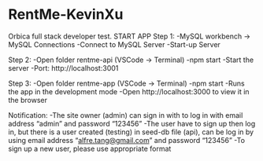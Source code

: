 # RentMe-KevinXu
Orbica full stack developer test.
START APP
Step 1:
-MySQL workbench -> MySQL Connections
-Connect to MySQL Server
-Start-up Server

Step 2: 
-Open folder rentme-api (VSCode -> Terminal)
-npm start
-Start the server
-Port: http://localhost:3001

Step 3:
-Open folder rentme-app (VSCode -> Terminal)
-npm start
-Runs the app in the development mode
-Open http://localhost:3000 to view it in the browser

Notification:
-The site owner (admin) can sign in with to log in with email address “admin” and password “123456”
-The user have to sign up then log in, but there is a user created (testing) in seed-db file (api), can be log in by using email address “alfre.tang@gmail.com” and password “123456”
-To sign up a new user, please use appropriate format 
